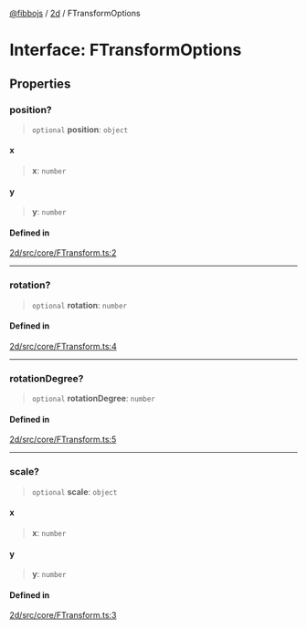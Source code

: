[@fibbojs](/api/index) / [2d](/api/2d) / FTransformOptions

# Interface: FTransformOptions

## Properties

### position?

> `optional` **position**: `object`

#### x

> **x**: `number`

#### y

> **y**: `number`

#### Defined in

[2d/src/core/FTransform.ts:2](https://github.com/fibbojs/fibbo/blob/deb1b2647977c28556b303db18b4c729c63a8312/packages/2d/src/core/FTransform.ts#L2)

***

### rotation?

> `optional` **rotation**: `number`

#### Defined in

[2d/src/core/FTransform.ts:4](https://github.com/fibbojs/fibbo/blob/deb1b2647977c28556b303db18b4c729c63a8312/packages/2d/src/core/FTransform.ts#L4)

***

### rotationDegree?

> `optional` **rotationDegree**: `number`

#### Defined in

[2d/src/core/FTransform.ts:5](https://github.com/fibbojs/fibbo/blob/deb1b2647977c28556b303db18b4c729c63a8312/packages/2d/src/core/FTransform.ts#L5)

***

### scale?

> `optional` **scale**: `object`

#### x

> **x**: `number`

#### y

> **y**: `number`

#### Defined in

[2d/src/core/FTransform.ts:3](https://github.com/fibbojs/fibbo/blob/deb1b2647977c28556b303db18b4c729c63a8312/packages/2d/src/core/FTransform.ts#L3)
